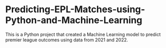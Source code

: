 # Predicting-EPL-Matches-using-Python-and-Machine-Learning
This is a Python project that created a Machine Learning model to predict premier league outcomes using data from 2021 and 2022. 

